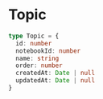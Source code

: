 # Topic

```typescript
type Topic = {
  id: number
  notebookId: number
  name: string
  order: number
  createdAt: Date | null
  updatedAt: Date | null
}
```